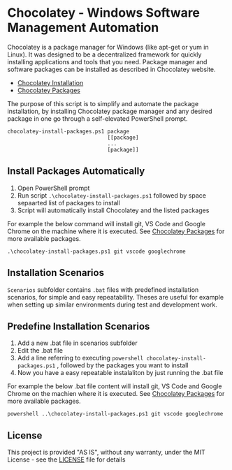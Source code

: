 Chocolatey - Windows Software Management Automation
===

Chocolatey is a package manager for Windows (like apt-get or yum in Linux). It was designed to be a decentralized framework for quickly installing applications and tools that you need. Package manager and software packages can be installed as described in Chocolatey website. 

* [Chocolatey Installation](https://chocolatey.org/install)
* [Chocolatey Packages](https://chocolatey.org/packages)

The purpose of this script is to simplify and automate the package installation, by installing Chocolatey package manager and any desired package in one go through a self-elevated PowerShell prompt.

```
chocolatey-install-packages.ps1 package 
                                [[package] 
                                ...
                                [package]]
```

## Install Packages Automatically

1. Open PowerShell prompt  
1. Run script `.\chocolatey-install-packages.ps1` followed by space sepaarted list of packages to install
1. Script will automatically install Chocolatey and the listed packages

For example the below command will install git, VS Code and Google Chrome on the machine where it is executed. See [Chocolatey Packages](https://chocolatey.org/packages) for more available packages.

```
.\chocolatey-install-packages.ps1 git vscode googlechrome
```

## Installation Scenarios

`Scenarios` subfolder contains `.bat` files with predefined installation scenarios, for simple and easy repeatability. Theses are useful for example when setting up similar environments during test and development work. 

## Predefine Installation Scenarios

1. Add a new .bat file in scenarios subfolder
1. Edit the .bat file
1. Add a line referring to executing `powershell chocolatey-install-packages.ps1` , followed by the packages you want to install
1. Now you have a easy repeatable instalaliton by just running the .bat file

For example the below .bat file content will install git, VS Code and Google Chrome on the machien where it is executed. See [Chocolatey Packages](https://chocolatey.org/packages) for more available packages.


```
powershell ..\chocolatey-install-packages.ps1 git vscode googlechrome
```

## License

This project is provided "AS IS", without any warranty, under the MIT License - see the [LICENSE](LICENSE) file for details    
